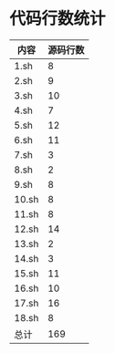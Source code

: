 # **代码行数统计**

| 内容  | 源码行数 |
| ----- | -------- |
| 1.sh  | 8        |
| 2.sh  | 9        |
| 3.sh  | 10       |
| 4.sh  | 7        |
| 5.sh  | 12       |
| 6.sh  | 11       |
| 7.sh  | 3        |
| 8.sh  | 2        |
| 9.sh  | 8        |
| 10.sh | 8        |
| 11.sh | 8        |
| 12.sh | 14       |
| 13.sh | 2        |
| 14.sh | 3        |
| 15.sh | 11       |
| 16.sh | 10       |
| 17.sh | 16       |
| 18.sh | 8        |
| 总计  | 169     |


